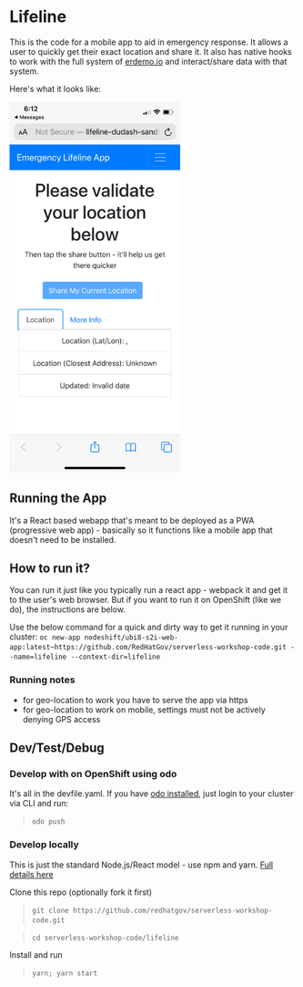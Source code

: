 # Lifeline
This is the code for a mobile app to aid in emergency response. It allows a user to quickly get their exact location and share it. It also has native hooks to work with the full system of [erdemo.io](erdemo.io) and interact/share data with that system.

Here's what it looks like:

<img src="./.screens/lifeline.png" alt="lifeline" width="300">


## Running the App
It's a React based webapp that's meant to be deployed as a PWA (progressive web app) - basically so it functions like a mobile app that doesn't need to be installed.

## How to run it?
You can run it just like you typically run a react app - webpack it and get it to the user's web browser. But if you want to run it on OpenShift (like we do), the instructions are below.

Use the below command for a quick and dirty way to get it running in your cluster:
```oc new-app nodeshift/ubi8-s2i-web-app:latest~https://github.com/RedHatGov/serverless-workshop-code.git --name=lifeline --context-dir=lifeline```


### Running notes
* for geo-location to work you have to serve the app via https
* for geo-location to work on mobile, settings must not be actively denying GPS access

## Dev/Test/Debug
### Develop with on OpenShift using odo
It's all in the devfile.yaml. If you have [odo installed](https://odo.dev/), just login to your cluster via CLI and run:
> `odo push`

### Develop locally
This is just the standard Node.js/React model - use npm and yarn. [Full details here](./README-reactapp.md)

Clone this repo (optionally fork it first)
> `git clone https://github.com/redhatgov/serverless-workshop-code.git`

> `cd serverless-workshop-code/lifeline`

Install and run
> `yarn; yarn start`
